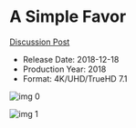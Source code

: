# A Simple Favor

[Discussion Post](https://www.avsforum.com/threads/bass-eq-for-filtered-movies.2995212/post-57286058)

* Release Date: 2018-12-18
* Production Year: 2018
* Format: 4K/UHD/TrueHD 7.1

![img 0](https://i.imgur.com/1yNnSj9.jpg)

![img 1](https://i.imgur.com/zTdOu81.jpg)

